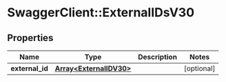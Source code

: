 # SwaggerClient::ExternalIDsV30

## Properties
Name | Type | Description | Notes
------------ | ------------- | ------------- | -------------
**external_id** | [**Array&lt;ExternalIDV30&gt;**](ExternalIDV30.md) |  | [optional] 


